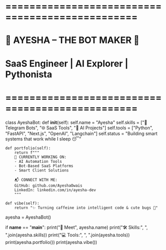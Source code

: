 # ================================================
#            🌟 AYESHA – THE BOT MAKER 🌟
#       SaaS Engineer | AI Explorer | Pythonista
# ================================================

class AyeshaBot:
    def __init__(self):
        self.name = "Ayesha"
        self.skills = ["🤖 Telegram Bots", "🌐 SaaS Tools", "🧠 AI Projects"]
        self.tools = ["Python", "FastAPI", "Next.js", "OpenAI", "Langchain"]
        self.status = "Building smart systems that work while I sleep 😴"

    def portfolio(self):
        return f"""
        🔧 CURRENTLY WORKING ON:
        - AI Automation Tools
        - Bot-Based SaaS Platforms
        - Smart Client Solutions
        
        📬 CONNECT WITH ME:
        GitHub: github.com/AyeshaOwais
        LinkedIn: linkedin.com/in/ayesha-dev
        """

    def vibe(self):
        return "✨ Turning caffeine into intelligent code & cute bugs 🐞"

ayesha = AyeshaBot()

if __name__ == "__main__":
    print("🚀 Meet", ayesha.name)
    print("🛠️ Skills:", ", ".join(ayesha.skills))
    print("💻 Tools:", ", ".join(ayesha.tools))
    print(ayesha.portfolio())
    print(ayesha.vibe())
